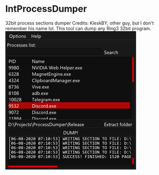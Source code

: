 # IntProcessDumper
 32bit process sections dumper
 Credits: KleskBY, other guy, but I don't remember his name lol.
This tool can dump any Ring3 32bit program.<br>
![alt text](https://raw.githubusercontent.com/KleskBY/IntProcessDumper/master/img.png)<br>

